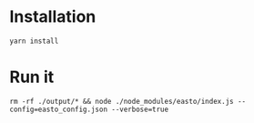 # Installation

	yarn install

# Run it

    rm -rf ./output/* && node ./node_modules/easto/index.js --config=easto_config.json --verbose=true
